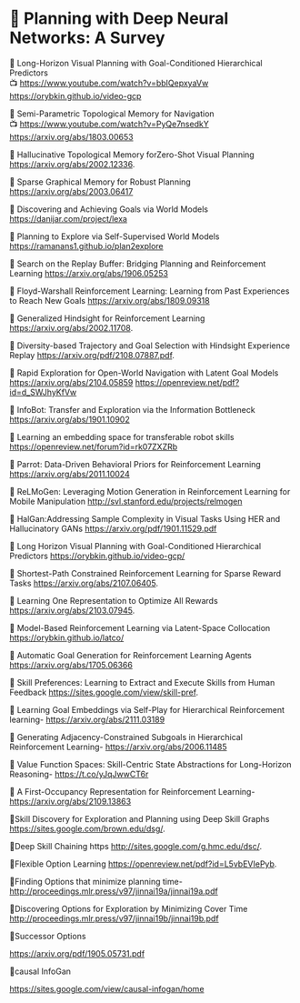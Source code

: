 # 📖 Planning with Deep Neural Networks: A Survey

📄 Long-Horizon Visual Planning with Goal-Conditioned Hierarchical Predictors <br />
📺 https://www.youtube.com/watch?v=bbIQepxyaVw <br />
https://orybkin.github.io/video-gcp <br />

📄 Semi-Parametric Topological Memory for Navigation <br />
📺 https://www.youtube.com/watch?v=PyQe7nsedkY <br />
https://arxiv.org/abs/1803.00653 <br />

📄 Hallucinative Topological Memory forZero-Shot Visual Planning
https://arxiv.org/abs/2002.12336.

📄 Sparse Graphical Memory for Robust Planning
https://arxiv.org/abs/2003.06417

📄 Discovering and Achieving Goals via World Models
https://danijar.com/project/lexa

📄 Planning to Explore via Self-Supervised World Models
https://ramanans1.github.io/plan2explore

📄 Search on the Replay Buffer: Bridging Planning and Reinforcement Learning
https://arxiv.org/abs/1906.05253

📄 Floyd-Warshall Reinforcement Learning: Learning from Past Experiences to Reach New Goals
https://arxiv.org/abs/1809.09318

📄 Generalized Hindsight for Reinforcement Learning
https://arxiv.org/abs/2002.11708.

📄 Diversity-based Trajectory and Goal Selection with Hindsight Experience Replay
https://arxiv.org/pdf/2108.07887.pdf.

📄 Rapid Exploration for Open-World Navigation with Latent Goal Models
https://arxiv.org/abs/2104.05859
https://openreview.net/pdf?id=d_SWJhyKfVw

📄 InfoBot: Transfer and Exploration via the Information Bottleneck
https://arxiv.org/abs/1901.10902

📄 Learning an embedding space for transferable robot skills
https://openreview.net/forum?id=rk07ZXZRb

📄 Parrot: Data-Driven Behavioral Priors for Reinforcement Learning
https://arxiv.org/abs/2011.10024

📄 ReLMoGen: Leveraging Motion Generation in Reinforcement Learning for Mobile Manipulation
http://svl.stanford.edu/projects/relmogen

📄 HalGan:Addressing Sample Complexity in Visual Tasks Using HER and Hallucinatory GANs
https://arxiv.org/pdf/1901.11529.pdf

📄 Long Horizon Visual Planning with Goal-Conditioned Hierarchical Predictors
https://orybkin.github.io/video-gcp/

📄 Shortest-Path Constrained Reinforcement Learning for Sparse Reward Tasks
https://arxiv.org/abs/2107.06405.

📄 Learning One Representation to Optimize All Rewards 
https://arxiv.org/abs/2103.07945.

📄 Model-Based Reinforcement Learning via Latent-Space Collocation
https://orybkin.github.io/latco/

📄 Automatic Goal Generation for Reinforcement Learning Agents
https://arxiv.org/abs/1705.06366

📄 Skill Preferences: Learning to Extract and Execute Skills from Human Feedback
https://sites.google.com/view/skill-pref.

📄 Learning Goal Embeddings via Self-Play for Hierarchical Reinforcement learning-
https://arxiv.org/abs/2111.03189

📄 Generating Adjacency-Constrained Subgoals in Hierarchical Reinforcement Learning-
https://arxiv.org/abs/2006.11485 

📄 Value Function Spaces: Skill-Centric State Abstractions for Long-Horizon Reasoning- 
https://t.co/yJqJwwCT6r

📄 A First-Occupancy Representation for Reinforcement Learning-
https://arxiv.org/abs/2109.13863

📄Skill Discovery for Exploration and Planning using Deep Skill Graphs
 https://sites.google.com/brown.edu/dsg/.
 
📄Deep Skill Chaining https
 http://sites.google.com/g.hmc.edu/dsc/.
 
📄Flexible Option Learning
 https://openreview.net/pdf?id=L5vbEVIePyb.
 
📄Finding Options that minimize planning time-
 http://proceedings.mlr.press/v97/jinnai19a/jinnai19a.pdf
 
📄Discovering Options for Exploration by Minimizing Cover Time
http://proceedings.mlr.press/v97/jinnai19b/jinnai19b.pdf

📄Successor Options 

https://arxiv.org/pdf/1905.05731.pdf

📄causal InfoGan

https://sites.google.com/view/causal-infogan/home

 
 
 
 
 
 
 
 
 
 






















